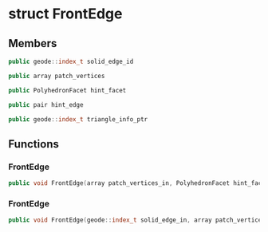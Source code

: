 # struct FrontEdge


## Members

```cpp
public geode::index_t solid_edge_id
```

```cpp
public array patch_vertices
```

```cpp
public PolyhedronFacet hint_facet
```

```cpp
public pair hint_edge
```

```cpp
public geode::index_t triangle_info_ptr
```



## Functions

### FrontEdge

```cpp
public void FrontEdge(array patch_vertices_in, PolyhedronFacet hint_facet_in, geode::index_t triangle_info_ptr_in)
```


### FrontEdge

```cpp
public void FrontEdge(geode::index_t solid_edge_in, array patch_vertices_in, geode::index_t triangle_info_ptr_in)
```




